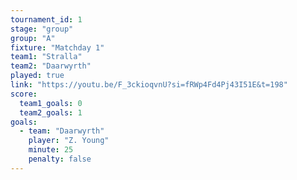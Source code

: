 ```yaml
---
tournament_id: 1
stage: "group"
group: "A"
fixture: "Matchday 1"
team1: "Stralla"
team2: "Daarwyrth"
played: true
link: "https://youtu.be/F_3ckioqvnU?si=fRWp4Fd4Pj43I51E&t=198"
score:
  team1_goals: 0
  team2_goals: 1
goals:
  - team: "Daarwyrth"
    player: "Z. Young"
    minute: 25
    penalty: false
---
```

